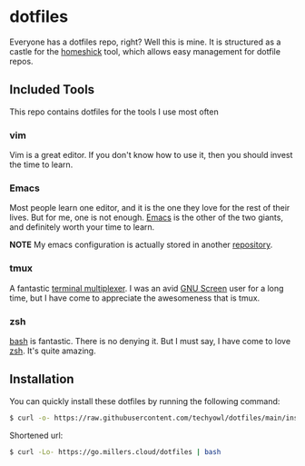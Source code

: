 # dotfiles #

Everyone has a dotfiles repo, right?  Well this is mine.  It is structured as a
castle for the [homeshick](https://github.com/andsens/homeshick) tool, which
allows easy management for dotfile repos.

## Included Tools ##
This repo contains dotfiles for the tools I use most often

### vim ###
Vim is a great editor.  If you don't know how to use it, then you should
invest the time to learn.

### Emacs ###
Most people learn one editor, and it is the one they love for the rest of their
lives.  But for me, one is not enough.
[Emacs](http://www.gnu.org/software/emacs/) is the other of the two giants, and
definitely worth your time to learn.

**NOTE** My emacs configuration is actually stored in another
[repository](https://github.com/keelerm84/.emacs.d).

### tmux ###
A fantastic [terminal multiplexer](http://tmux.sourceforge.net/).  I was an
avid [GNU Screen](http://www.gnu.org/software/screen/) user for a long time,
but I have come to appreciate the awesomeness that is tmux.

### zsh ###
[bash](http://www.gnu.org/software/bash/) is fantastic.  There is no denying
it.  But I must say, I have come to love [zsh](http://www.zsh.org/).  It's
quite amazing.

## Installation ##
You can quickly install these dotfiles by running the following command:
```bash
$ curl -o- https://raw.githubusercontent.com/techyowl/dotfiles/main/install.sh | bash
```

Shortened url:
```bash
$ curl -Lo- https://go.millers.cloud/dotfiles | bash
```

